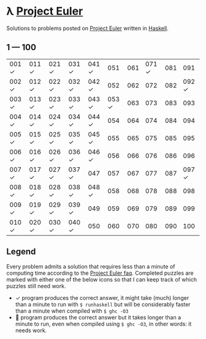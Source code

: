 # λ [Project Euler](https://projecteuler.net)

Solutions to problems posted on [Project Euler](https://projecteuler.net) written in [Haskell](http://haskell.org).

## 1 — 100

|       |       |       |       |       |       |       |       |       |       |
| ----- | ----- | ----- | ----- | ----- | ----- | ----- | ----- | ----- | ----- |
| 001 ✓ | 011 ✓ | 021 ✓ | 031 ✓ | 041 ✓ | 051   | 061   | 071 ✓ | 081   | 091   |
| 002 ✓ | 012 ✓ | 022 ✓ | 032 ✓ | 042 ✓ | 052   | 062   | 072   | 082   | 092 ✓ |
| 003 ✓ | 013 ✓ | 023 ✓ | 033 ✓ | 043 ✓ | 053 ✓ | 063   | 073   | 083   | 093   |
| 004 ✓ | 014 ✓ | 024 ✓ | 034 ✓ | 044 ✓ | 054   | 064   | 074   | 084   | 094   |
| 005 ✓ | 015 ✓ | 025 ✓ | 035 ✓ | 045 ✓ | 055   | 065   | 075   | 085   | 095   |
| 006 ✓ | 016 ✓ | 026 ✓ | 036 ✓ | 046 ✓ | 056   | 066   | 076   | 086   | 096   |
| 007 ✓ | 017 ✓ | 027 ✓ | 037 ✓ | 047   | 057   | 067   | 077   | 087   | 097 ✓ |
| 008 ✓ | 018 ✓ | 028 ✓ | 038 ✓ | 048 ✓ | 058   | 068   | 078   | 088   | 098   |
| 009 ✓ | 019 ✓ | 029 ✓ | 039 ✓ | 049   | 059   | 069   | 079   | 089   | 099   |
| 010 ✓ | 020 ✓ | 030 ✓ | 040 ✓ | 050   | 060   | 070   | 080   | 090   | 100   |


## Legend

Every problem admits a solution that requires less than a minute of computing time according to the [Project Euler faq](https://projecteuler.net/about).
Completed puzzles are marked with either one of the below icons so that I can keep track of which puzzles still need work.

- ✓  program produces the correct answer, it might take (much) longer than a minute to run with `$ runhaskell` but will be considerably faster than a minute when compiled with `$ ghc -O3`
- 🐌 program produces the correct answer but it takes longer than a minute to run, even when compiled using `$ ghc -O3`, in other words: it needs work.


